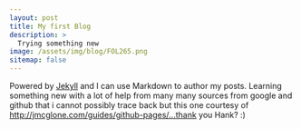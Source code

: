 ```yaml
---
layout: post
title: My first Blog
description: >
  Trying something new
image: /assets/img/blog/FOL265.png
sitemap: false
---
```


Powered by [Jekyll](http://jekyllrb.com) and I can use Markdown to author my posts. 
Learning something new with a lot of help from many many sources from google and github that i cannot possibly trace back 
but this one courtesy of http://jmcglone.com/guides/github-pages/...thank you Hank? :)

